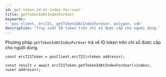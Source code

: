 ```yaml
---
id: get-token-id-at-index-for-user
title: getTokenIdAtIndexForUser
keywords:
- 'pos client, erc721, getTokenIdAtIndexForUser, polygon, sdk'
description: 'Truy xuất ID token trên chỉ số được cấp cho người dùng.'
---
```


Phương pháp `getTokenIdAtIndexForUser` trả về ID token trên chỉ số được cấp cho người dùng.

```
const erc721Token = posClient.erc721(<token address>);

const result = await erc721Token.getTokenIdAtIndexForUser(<index>,<user address>);

```
